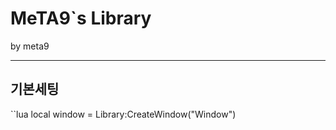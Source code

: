 <!-- Heading -->
# MeTA9`s Library
by meta9
___
## 기본세팅
``lua
local window = Library:CreateWindow("Window")
```
